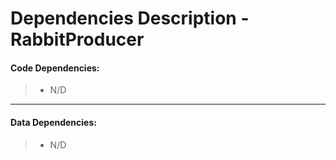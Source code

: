 # Dependencies Description - RabbitProducer


#### **Code Dependencies:**
> * N/D

-----

#### **Data Dependencies:**
> * N/D